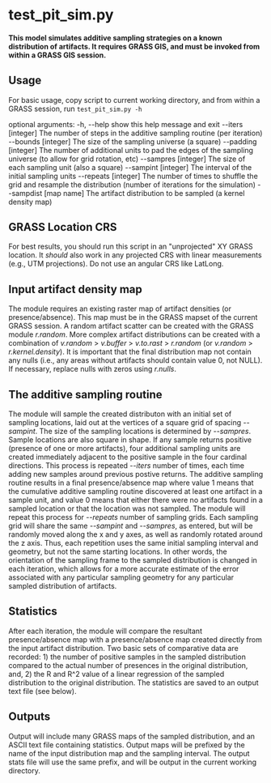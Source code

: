 # test_pit_sim.py

#### This model simulates additive sampling strategies on a known distribution of artifacts. It requires GRASS GIS, and must be invoked from within a GRASS GIS session.


## Usage
For basic usage, copy script to current working directory, and from within a GRASS session, run `test_pit_sim.py -h`

optional arguments:
  -h, --help            show this help message and exit
  --iters [integer]     The number of steps in the additive sampling routine
                        (per iteration)
  --bounds [integer]    The size of the sampling universe (a square)
  --padding [integer]   The number of additional units to pad the edges of the
                        sampling universe (to allow for grid rotation, etc)
  --sampres [integer]   The size of each sampling unit (also a square)
  --sampint [integer]   The interval of the initial sampling units
  --repeats [integer]   The number of times to shuffle the grid and resample
                        the distribution (number of iterations for the
                        simulation)
  --sampdist [map name] The artifact distribution to be sampled (a kernel
                        density map)

## GRASS Location CRS
For best results, you should run this script in an "unprojected" XY GRASS location. It *should* also work in any projected CRS with linear measurements (e.g., UTM projections). Do not use an angular CRS like LatLong.

## Input artifact density map
The module requires an existing raster map of artifact densities (or presence/absence). This map must be in the GRASS mapset of the current GRASS session. A random artifact scatter can be created with the GRASS module _r.random_. More complex artifact distributions can be created with a combination of *v.random* > *v.buffer* > *v.to.rast* > *r.random* (or *v.random* > *r.kernel.density*). It is important that the final distribution map not contain any nulls (i.e., any areas without artifacts should contain value 0, not NULL). If necessary, replace nulls with zeros using *r.nulls*.


## The additive sampling routine
The module will sample the created distributon with an initial set of sampling locations, laid out at the vertices of a square grid of spacing *--sampint*. The size of the sampling locations is determined by *--sampres*. Sample locations are also square in shape. If any sample returns positive (presence of one or more artifacts), four additional sampling units are created immediately adjacent to the positive sample in the four cardinal directions. This process is repeated *--iters* number of times, each time adding new samples around previous postive returns. The additive sampling routine results in a final presence/absence map where value 1 means that the cumulative additive sampling routine discovered at least one artifact in a sample unit, and value 0 means that either there were no artifacts found in a sampled location or that the location was not sampled. The module will repeat this process for *--repeats* number of sampling grids. Each sampling grid will share the same *--sampint* and *--sampres*, as entered, but will be randomly moved along the x and y axes, as well as randomly rotated around the z axis. Thus, each repetition uses the same initial sampling interval and geometry, but not the same starting locations. In other words, the orientation of the sampling frame to the sampled distribution is changed in each iteration, which allows for a more accurate estimate of the error associated with any particular sampling geometry for any particular sampled distribution of artifacts.


## Statistics
After each iteration, the module will compare the resultant presence/absence map with a presence/absence map created directly from the input artifact distribution. Two basic sets of comparative data are recorded: 1) the number of positive samples in the sampled distribution compared to the actual number of presences in the original distribution, and, 2) the R and R^2 value of a linear regression of the sampled distribution to the original distribution. The statistics are saved to an output text file (see below).


## Outputs
Output will include many GRASS maps of the sampled distribution, and an ASCII text file containing statistics. Output maps will be prefixed by the name of the input distribution map and the sampling interval. The output stats file will use the same prefix, and will be output in the current working directory.
